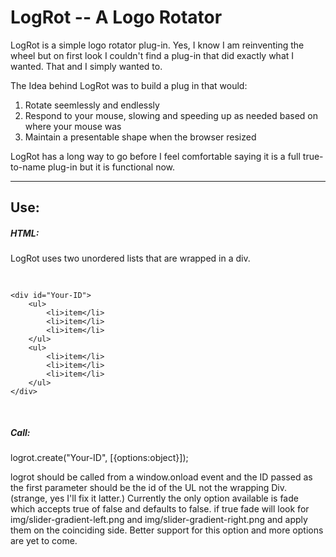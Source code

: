  <h1>LogRot -- A Logo Rotator</h1>

LogRot is a simple logo rotator plug-in. Yes, I know I am reinventing the wheel but on first look I couldn't find a plug-in that did exactly what I wanted. That and I simply wanted to.

The Idea behind LogRot was to build a plug in that would:
<ol>
<li>Rotate seemlessly and endlessly</li>
<li>Respond to your mouse, slowing and speeding up as needed based on where your mouse was</li>
<li>Maintain a presentable shape when the browser resized</li>
</ol>

LogRot has a long way to go before I feel comfortable saying it is a full true-to-name plug-in but it is functional now.
<hr />
<h2>Use:</h2>
<h5>HTML:</h5>
LogRot uses two unordered lists that are wrapped in a div.<br />
<pre>
	
	<div id="Your-ID">
		<ul>
			<li>item</li>
			<li>item</li>
			<li>item</li>
		</ul>
		<ul>
			<li>item</li>
			<li>item</li>
			<li>item</li>
		</ul>
	</div>

</pre>
<h5>Call:</h5>
logrot.create("Your-ID", [{options:object}]);

logrot should be called from a window.onload event and the ID passed as the first parameter should be the id of the UL not the wrapping Div. (strange, yes I'll fix it latter.)
Currently the only option available is fade which accepts true of false and defaults to false. if true fade will look for img/slider-gradient-left.png and img/slider-gradient-right.png and apply them on the coinciding side.
Better support for this option and more options are yet to come.
